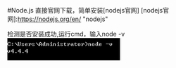 #Node.js
直接官网下载，简单安装[nodejs官网]
[nodejs官网]:https://nodejs.org/en/    "nodejs"

检测是否安装成功,运行cmd，输入node -v
![](/assets/nodejs安装.PNG)